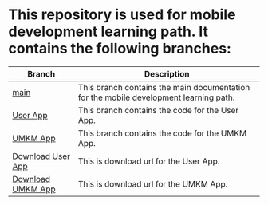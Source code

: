 # This repository is used for mobile development learning path. It contains the following branches:

| Branch                                                                                                              | Description                                                                        |
| ------------------------------------------------------------------------------------------------------------------- | ---------------------------------------------------------------------------------- |
| [main](https://github.com/Fashionism-Bangkit-Capstone/Fashionism-Mobile-Development/tree/main)                         | This branch contains the main documentation for the mobile development learning path. |
| [User App](https://github.com/Fashionism-Bangkit-Capstone/Fashionism-Mobile-Development/tree/Fashionism-User-App) | This branch contains the code for the User App.                            |
| [UMKM App](https://github.com/Fashionism-Bangkit-Capstone/Fashionism-Mobile-Development/tree/Fashionism-UMKM-App) | This branch contains the code for the UMKM App.   
| [Download User App](https://github.com/Fashionism-Bangkit-Capstone/Fashionism-Mobile-Development/releases/tag/v1.0.0) | This is download url for the User App.     
| [Download UMKM App](https://github.com/Fashionism-Bangkit-Capstone/Fashionism-Mobile-Development/releases/tag/v1.0) | This is download url for the UMKM App.    
